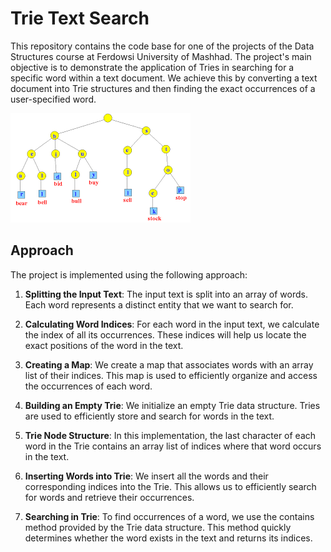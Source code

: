 # Trie Text Search
This repository contains the code base for one of the projects of the Data Structures course at Ferdowsi University of Mashhad. The project's main objective is to demonstrate the application of Tries in searching for a specific word within a text document. We achieve this by converting a text document into Trie structures and then finding the exact occurrences of a user-specified word.

![](./trie.png)

## Approach
The project is implemented using the following approach:

1. **Splitting the Input Text**: The input text is split into an array of words. Each word represents a distinct entity that we want to search for.

2. **Calculating Word Indices**: For each word in the input text, we calculate the index of all its occurrences. These indices will help us locate the exact positions of the word in the text.

3. **Creating a Map**: We create a map that associates words with an array list of their indices. This map is used to efficiently organize and access the occurrences of each word.

4. **Building an Empty Trie**: We initialize an empty Trie data structure. Tries are used to efficiently store and search for words in the text.

5. **Trie Node Structure**: In this implementation, the last character of each word in the Trie contains an array list of indices where that word occurs in the text.

6. **Inserting Words into Trie**: We insert all the words and their corresponding indices into the Trie. This allows us to efficiently search for words and retrieve their occurrences.

7. **Searching in Trie**: To find occurrences of a word, we use the contains method provided by the Trie data structure. This method quickly determines whether the word exists in the text and returns its indices.